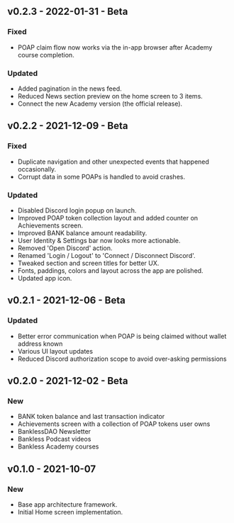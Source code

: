 ## v0.2.3 - 2022-01-31 - Beta

### Fixed

- POAP claim flow now works via the in-app browser after Academy course completion.

### Updated

- Added pagination in the news feed.
- Reduced News section preview on the home screen to 3 items.
- Connect the new Academy version (the official release).

## v0.2.2 - 2021-12-09 - Beta

### Fixed

- Duplicate navigation and other unexpected events that happened occasionally.
- Corrupt data in some POAPs is handled to avoid crashes. 

### Updated

- Disabled Discord login popup on launch.
- Improved POAP token collection layout and added counter on Achievements screen.
- Improved BANK balance amount readability.
- User Identity & Settings bar now looks more actionable.
- Removed 'Open Discord' action.
- Renamed 'Login / Logout' to 'Connect / Disconnect Discord'.
- Tweaked section and screen titles for better UX.
- Fonts, paddings, colors and layout across the app are polished.
- Updated app icon.

## v0.2.1 - 2021-12-06 - Beta

### Updated

- Better error communication when POAP is being claimed without wallet address known
- Various UI layout updates
- Reduced Discord authorization scope to avoid over-asking permissions

## v0.2.0 - 2021-12-02 - Beta

### New

- BANK token balance and last transaction indicator
- Achievements screen with a collection of POAP tokens user owns
- BanklessDAO Newsletter
- Bankless Podcast videos
- Bankless Academy courses

## v0.1.0 - 2021-10-07

### New

- Base app architecture framework.
- Initial Home screen implementation.
